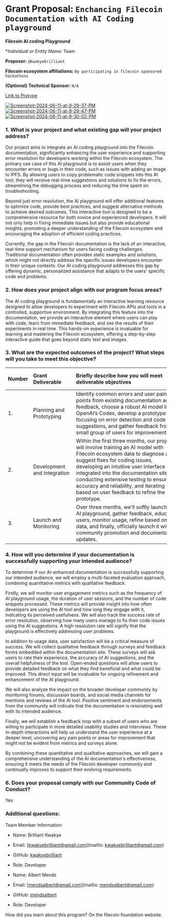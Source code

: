 # Grant Proposal: `Enchancing Filecoin Documentation with AI Coding playground`

**Filecoin AI coding Playground**

\*_Individual or Entity Name:_ Team

**Proposer:** `@kwakyebrilliant`

**Filecoin ecosystem affiliations:** `By participating in filecoin sponsored hackathons`

**(Optional) Technical Sponsor:** `N/A`
<br/>

[Link to Protype](https://filecoin-ai-code-playground-debugger.netlify.app/)
<br/>

<a href="https://ibb.co/LRbWc5C"><img src="https://i.ibb.co/tKktvXb/Screenshot-2024-06-11-at-9-29-37-PM.png" alt="Screenshot-2024-06-11-at-9-29-37-PM" border="0"></a><br /><a target='_blank' href='https://imgbb.com/'></a>
<a href="https://ibb.co/Gc0h8s5"><img src="https://i.ibb.co/MMsXt8C/Screenshot-2024-06-11-at-9-29-47-PM.png" alt="Screenshot-2024-06-11-at-9-29-47-PM" border="0"></a>
<a href="https://ibb.co/Lp8LNcK"><img src="https://i.ibb.co/MNsYBtd/Screenshot-2024-06-11-at-9-30-02-PM.png" alt="Screenshot-2024-06-11-at-9-30-02-PM" border="0"></a>

### 1. What is your project and what existing gap will your project address?

Our project aims to integrate an AI coding playground into the Filecoin documentation, significantly enhancing the user experience and supporting error resolution for developers working within the Filecoin ecosystem. The primary use case of this AI playground is to assist users when they encounter errors or bugs in their code, such as issues with adding an image to IPFS. By allowing users to copy problematic code snippets into this AI tool, they will receive real-time suggestions and solutions to fix the errors, streamlining the debugging process and reducing the time spent on troubleshooting.

Beyond just error resolution, the AI playground will offer additional features to optimize code, provide best practices, and suggest alternative methods to achieve desired outcomes. This interactive tool is designed to be a comprehensive resource for both novice and experienced developers. It will not only help in fixing immediate issues but also provide educational insights, promoting a deeper understanding of the Filecoin ecosystem and encouraging the adoption of efficient coding practices.

Currently, the gap in the Filecoin documentation is the lack of an interactive, real-time support mechanism for users facing coding challenges. Traditional documentation often provides static examples and solutions, which might not directly address the specific issues developers encounter in their unique contexts. Our AI coding playground addresses this gap by offering dynamic, personalized assistance that adapts to the users’ specific code and problems.

### 2. How does your project align with our program focus areas?

The AI coding playground is fundamentally an interactive learning resource designed to allow developers to experiment with Filecoin APIs and tools in a controlled, supportive environment. By integrating this feature into the documentation, we provide an interactive element where users can play with code, learn from immediate feedback, and see the results of their experiments in real time. This hands-on experience is invaluable for learning and mastering the Filecoin ecosystem, offering a step-by-step interactive guide that goes beyond static text and images.

### 3. What are the expected outcomes of the project? What steps will you take to meet this objective?

| Number   | Grant Deliverable           | Briefly describe how you will meet deliverable objectives                                                                                                                                                                                                                                                                                                                | Timeframe (within 3 months) |
| :------- | :-------------------------- | :----------------------------------------------------------------------------------------------------------------------------------------------------------------------------------------------------------------------------------------------------------------------------------------------------------------------------------------------------------------------- | :-------------------------- |
| 1.       | Planning and Prototyping    | Identify common errors and user pain points from existing documentation and feedback, choose a robust AI model like OpenAI’s Codex, develop a prototype focusing on error detection and code suggestions, and gather feedback from a small group of users for improvements.                                                                                              | 1 month                     |
| 2.       | Development and Integration | Within the first three months, our project will involve training an AI model with Filecoin ecosystem data to diagnose and suggest fixes for coding issues, developing an intuitive user interface integrated into the documentation site, conducting extensive testing to ensure accuracy and reliability, and iterating based on user feedback to refine the prototype. | 1 month                     |
| 3.       | Launch and Monitoring       | Over three months, we'll softly launch the AI playground, gather feedback, educate users, monitor usage, refine based on data, and finally, officially launch it with community promotion and documentation updates.                                                                                                                                                     | 1 month                     |

### 4. How will you determine if your documentation is successfully supporting your intended audience?

To determine if our AI-enhanced documentation is successfully supporting our intended audience, we will employ a multi-faceted evaluation approach, combining quantitative metrics with qualitative feedback.

Firstly, we will monitor user engagement metrics such as the frequency of AI playground usage, the duration of user sessions, and the number of code snippets processed. These metrics will provide insight into how often developers are using the AI tool and how long they engage with it, indicating its perceived usefulness. We will also track the success rate of error resolution, observing how many users manage to fix their code issues using the AI suggestions. A high resolution rate will signify that the playground is effectively addressing user problems.

In addition to usage data, user satisfaction will be a critical measure of success. We will collect qualitative feedback through surveys and feedback forms embedded within the documentation site. These surveys will ask users to rate their experience, the accuracy of AI suggestions, and the overall helpfulness of the tool. Open-ended questions will allow users to provide detailed feedback on what they find beneficial and what could be improved. This direct input will be invaluable for ongoing refinement and enhancement of the AI playground.

We will also analyze the impact on the broader developer community by monitoring forums, discussion boards, and social media channels for mentions and reviews of the AI tool. Positive sentiment and endorsements from the community will indicate that the documentation is resonating well with its intended audience.

Finally, we will establish a feedback loop with a subset of users who are willing to participate in more detailed usability studies and interviews. These in-depth interactions will help us understand the user experience at a deeper level, uncovering any pain points or areas for improvement that might not be evident from metrics and surveys alone.

By combining these quantitative and qualitative approaches, we will gain a comprehensive understanding of the AI documentation's effectiveness, ensuring it meets the needs of the Filecoin developer community and continually improves to support their evolving requirements.

### 6. Does your proposal comply with our Community Code of Conduct?

Yes

### Additional questions:

Team Member Information:

- Name: Brilliant Kwakye
- Email: [kwakyebrilliant@gmail.com](mailto: kwakyebrilliant@gmail.com)
- GitHub: [kwakyebrilliant](https://www.github.com/kwakyebrilliant)
- Role: Developer

- Name: Albert Mends
- Email: [mendsalbert@gmail.com](mailto: mendsalbert@gmail.com)
- GitHub: [mendsalbert](https://www.github.com/mendsalbert)
- Role: Developer

How did you learn about this program?
On the filecoin foundation website.
